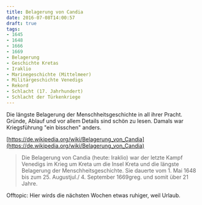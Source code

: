```yaml
---
title: Belagerung von Candia
date: 2016-07-08T14:00:57
draft: true
tags:
- 1645
- 1648
- 1666
- 1669
- Belagerung
- Geschichte Kretas
- Iraklio
- Marinegeschichte (Mittelmeer)
- Militärgeschichte Venedigs
- Rekord
- Schlacht (17. Jahrhundert)
- Schlacht der Türkenkriege
---
```


Die längste Belagerung der Menschheitsgeschichte in all ihrer Pracht.
Gründe, Ablauf und vor allem Details sind schön zu lesen.
Damals war Kriegsführung "ein bisschen" anders.

[https://de.wikipedia.org/wiki/Belagerung_von_Candia](https://de.wikipedia.org/wiki/Belagerung_von_Candia)

> Die Belagerung von Candia (heute: Iraklio) war der letzte Kampf Venedigs
> im Krieg um Kreta um die Insel Kreta und die längste Belagerung der
> Menschheitsgeschichte. Sie dauerte vom 1. Mai 1648 bis zum 25.
> Augustjul./ 4. September 1669greg. und somit über 21 Jahre.

Offtopic: Hier wirds die nächsten Wochen etwas ruhiger, weil Urlaub.

